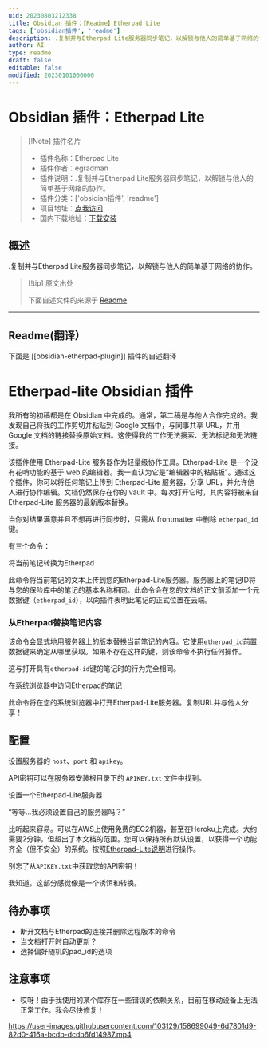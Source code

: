 ```yaml
---
uid: 20230803212338
title: Obsidian 插件：【Readme】Etherpad Lite
tags: ['obsidian插件', 'readme']
description: .复制并与Etherpad Lite服务器同步笔记，以解锁与他人的简单基于网络的协作。
author: AI
type: readme
draft: false
editable: false
modified: 20230101000000
---
```


# Obsidian 插件：Etherpad Lite

> [!Note] 插件名片
> - 插件名称：Etherpad Lite
> - 插件作者：egradman
> - 插件说明：.复制并与Etherpad Lite服务器同步笔记，以解锁与他人的简单基于网络的协作。
> - 插件分类：['obsidian插件', 'readme']
> - 项目地址：[点我访问](https://github.com/egradman/obsidian-etherpad-lite)
> - 国内下载地址：[下载安装](https://pkmer.cn/products/plugin/pluginMarket/?obsidian-etherpad-plugin)

## 概述

.复制并与Etherpad Lite服务器同步笔记，以解锁与他人的简单基于网络的协作。



> [!tip] 原文出处
> 
>下面自述文件的来源于 [Readme](https://ghproxy.net/https://raw.githubusercontent.com/egradman/obsidian-etherpad-lite/master/README.md)
> 

---

## Readme(翻译）

下面是 [[obsidian-etherpad-plugin]] 插件的自述翻译



# Etherpad-lite Obsidian 插件

我所有的初稿都是在 Obsidian 中完成的。通常，第二稿是与他人合作完成的。我发现自己将我的工作剪切并粘贴到 Google 文档中，与同事共享 URL，并用 Google 文档的链接替换原始文档。这使得我的工作无法搜索、无法标记和无法链接。

该插件使用 Etherpad-Lite 服务器作为轻量级协作工具。Etherpad-Lite 是一个没有花哨功能的基于 web 的编辑器。我一直认为它是“编辑器中的粘贴板”。通过这个插件，你可以将任何笔记上传到 Etherpad-Lite 服务器，分享 URL，并允许他人进行协作编辑。文档仍然保存在你的 vault 中。每次打开它时，其内容将被来自 Etherpad-Lite 服务器的最新版本替换。

当你对结果满意并且不想再进行同步时，只需从 frontmatter 中删除 `etherpad_id` 键。

有三个命令：

将当前笔记转换为Etherpad

此命令将当前笔记的文本上传到您的Etherpad-Lite服务器。服务器上的笔记ID将与您的保险库中的笔记的基本名称相同。此命令会在您的文档的正文前添加一个元数据键（`etherpad_id`），以向插件表明此笔记的正式位置在云端。

### 从Etherpad替换笔记内容

该命令会显式地用服务器上的版本替换当前笔记的内容。它使用`etherpad_id`前置数据键来确定从哪里获取。如果不存在这样的键，则该命令不执行任何操作。

这与打开具有`etherpad-id`键的笔记时的行为完全相同。

在系统浏览器中访问Etherpad的笔记

此命令将在您的系统浏览器中打开Etherpad-Lite服务器。复制URL并与他人分享！

## 配置

设置服务器的 `host`、`port` 和 `apikey`。

API密钥可以在服务器安装根目录下的 `APIKEY.txt` 文件中找到。

设置一个Etherpad-Lite服务器

“等等...我必须设置自己的服务器吗？”

比听起来容易。可以在AWS上使用免费的EC2机器，甚至在Heroku上完成。大约需要2分钟，但超出了本文档的范围。您可以保持所有默认设置，以获得一个功能齐全（但不安全）的系统。按照[Etherpad-Lite说明](https://github.com/ether/etherpad-lite)进行操作。

别忘了从`APIKEY.txt`中获取您的API密钥！

我知道。这部分感觉像是一个诱饵和转换。

## 待办事项

- 断开文档与Etherpad的连接并删除远程版本的命令
- 当文档打开时自动更新？
- 选择偏好随机的pad_id的选项

## 注意事项

- 哎呀！由于我使用的某个库存在一些错误的依赖关系，目前在移动设备上无法正常工作。我会尽快修复！

https://user-images.githubusercontent.com/103129/158699049-6d7801d9-82d0-416a-bcdb-dcdb6fd14987.mp4




